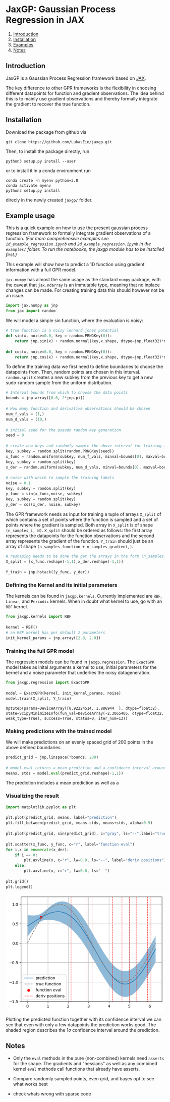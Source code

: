 # JaxGP: Gaussian Process Regression in JAX

 1. [ Introduction ](#introduction)
 2. [ Installation ](#installation)
 3. [ Examples ](#examples)
 4. [ Notes ](#notes)

## Introduction
JaxGP is a Gaussian Process Regression framework based on [JAX](https://github.com/google/jax). 

The key difference to other GPR frameworks is the flexibility in choosing different datapoints for function and gradient observations. The idea behind this is to mainly use gradient observations and thereby formally integrate the gradient to recover the true function.

## Installation

Download the package from github via

```shell
git clone https://github.com/LukasEin/jaxgp.git
```

Then, to install the package directly, run

```shell
python3 setup.py install --user
```

or to install it in a conda environment run

```shell
conda create -n myenv python=3.8
conda activate myenv
python3 setup.py install
```

direcly in the newly created `jaxgp/` folder.

## Example usage

This is a quick example on how to use the present gaussian process regression framework to formally integrate gradient observations of a function. *(For more comprehensive examples see `1d_example_regression.ipynb` and `2d_example_regression.ipynb` in the `examples/` folder. To run the notebooks, the jaxgp module has to be installed first.)*

This example will show how to predict a 1D function using gradient information with a full GPR model. 

`jax.numpy` has almost the same usage as the standard `numpy` package, with the caveat that `jax.ndarray` is an immutable type, meaning that no inplace changes can be made. For creating training data this should however not be an issue.


```python
import jax.numpy as jnp
from jax import random
```

We will model a simple sin function, where the evaluation is noisy:


```python
# true function is a noisy lennard jones potential
def sin(x, noise=0.0, key = random.PRNGKey(0)):
    return jnp.sin(x) + random.normal(key,x.shape, dtype=jnp.float32)*noise

def cos(x, noise=0.0, key = random.PRNGKey(0)):
    return jnp.cos(x) + random.normal(key,x.shape, dtype=jnp.float32)*noise
```


To define the training data we first need to define boundaries to choose the datapoints from. Then, random points are chosen in this interval. `random.split` creates a new subkey from the previous key to get a new sudo-random sample from the uniform distribution.


```python
# Interval bounds from which to choose the data points
bounds = jnp.array([0.0, 2*jnp.pi])

# How many function and derivative observations should be chosen
num_f_vals = (1,)
num_d_vals = (10,)

# initial seed for the pseudo random key generation
seed = 0

# create new keys and randomly sample the above interval for training features
key, subkey = random.split(random.PRNGKey(seed))
x_func = random.uniform(subkey, num_f_vals, minval=bounds[0], maxval=bounds[1])
key, subkey = random.split(key)
x_der = random.uniform(subkey, num_d_vals, minval=bounds[0], maxval=bounds[1])

# noise with which to sample the training labels
noise = 0.1
key, subkey = random.split(key)
y_func = sin(x_func,noise, subkey)
key, subkey = random.split(key)
y_der = cos(x_der, noise, subkey)
```

The GPR framework needs as input for training a tuple of arrays `X_split` of which contains a set of points where the function is sampled and a set of points where the gradient is sampled. Both array in `X_split` is of shape `(n_samples_i, N)`. `X_split` should be ordered as follows: the first array represents the datapoints for the function observations and the second array represents the gradient of the function. `Y_train` should just be an array of shape `(n_samples_function + n_samples_gradient,)`.


```python
# reshaping needs to be done the get the arrays in the form (n_samples_i, N)
X_split = [x_func.reshape(-1,1),x_der.reshape(-1,1)]

Y_train = jnp.hstack((y_func, y_der))
```

### Defining the Kernel and its initial parameters

The kernels can be found in `jaxgp.kernels`. Currently implemented are `RBF`, `Linear`, and `Periodic` kernels. When in doubt what kernel to use, go with an `RBF` kernel.


```python
from jaxgp.kernels import RBF

kernel = RBF()
# an RBF kernel has per default 2 parameters
init_kernel_params = jnp.array([2.0, 2.0])
```

### Training the full GPR model

The regression models can be found in `jaxgp.regression`. The `ExactGPR` model takes as inital arguments a kernel to use, initial parameters for the kernel and a noise parameter that underlies the noisy datageneration.


```python
from jaxgp.regression import ExactGPR

model = ExactGPR(kernel, init_kernel_params, noise)
model.train(X_split, Y_train)
```

    OptStep(params=DeviceArray([0.92224514, 1.886944  ], dtype=float32), state=ScipyMinimizeInfo(fun_val=DeviceArray(-2.3065405, dtype=float32, weak_type=True), success=True, status=0, iter_num=13))


### Making predictions with the trained model

We will make predictions on an evenly spaced grid of 200 points in the above defined boundaries.


```python
predict_grid = jnp.linspace(*bounds, 200)

# model.eval returns a mean prediction and a confidence interval around the mean prediction
means, stds = model.eval(predict_grid.reshape(-1,1))
```

The prediction includes a mean prediction as well as a

### Visualizing the result


```python
import matplotlib.pyplot as plt

plt.plot(predict_grid, means, label="prediction")
plt.fill_between(predict_grid, means-stds, means+stds, alpha=0.5)

plt.plot(predict_grid, sin(predict_grid), c="gray", ls="--",label="true function")

plt.scatter(x_func, y_func, c="r", label="function eval")
for i,x in enumerate(x_der): 
    if i == 0:
        plt.axvline(x, c="r", lw=0.8, ls="--", label="deriv positions")
    else:
        plt.axvline(x, c="r", lw=0.8, ls="--")

plt.grid()
plt.legend()
```    
![png](plots/1d_integration_example_20_1.png)

Plotting the predicted function together with its confidence interval we can see that even with only a few datapoints the prediction works good. The shaded region describes the $1\sigma$ confidence interval around the prediction.

## Notes

- Only the `eval` methods in the pure (non-combined) kernels need `asserts` for the shape. The gradients and "hessians" as well as any combined kernel `eval` methods call functions that already have asserts.

- Compare randomly sampled points, even grid, and bayes opt to see what works best

- check whats wrong with sparse code